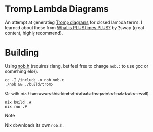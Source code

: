 # Tromp Lambda Diagrams

An attempt at generating [Tromp diagrams](https://tromp.github.io/cl/diagrams.html) for closed lambda terms. I learned about these from [What is PLUS times PLUS?](https://youtu.be/RcVA8Nj6HEo) by 2swap (great content, highly recommend).

# Building

Using [nob.h](https://github.com/tsoding/nob.h) (requires clang, but feel free to change `nob.c` to use gcc or something else).
```
cc -I./include -o nob nob.c
./nob && ./build/tromp
```

Or with nix (~~I am aware this kind of defeats the point of nob but oh well~~)
```
nix build .#
nix run .#
```

> [!NOTE]
> Nix downloads its own `nob.h`.
